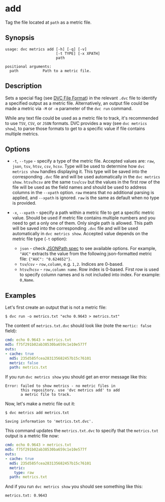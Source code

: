 # add

Tag the file located at `path` as a metric file.

## Synopsis

```usage
usage: dvc metrics add [-h] [-q] [-v]
                       [-t TYPE] [-x XPATH]
                       path

positional arguments:
  path           Path to a metric file.
```

## Description

Sets a special flag (see [DVC File Format](/doc/user-guide/dvc-file-format)) in
the relevant `.dvc` file to identify a specified output as a metric file.
Alternatively, an output file could be made a metric via `-M` or `-m` parameter
of the `dvc run` command.

While any text file could be used as a metric file to track, it's recommended to
use `TSV`, `CSV`, or `JSON` formats. DVC provides a way (see
`dvc metrics show`), to parse those formats to get to a specific value if file
contains multiple metrics.

## Options

- `-t`, `--type` - specify a type of the metric file. Accepted values are:
  `raw`, `json`, `tsv`, `htsv`, `csv`, `hcsv`. Type will be used to determine
  how `dvc metrics show` handles displaying it. This type will be saved into the
  corresponding `.dvc` file and will be used automatically in the
  `dvc metrics show`. `htsv`/`hcsv` are the same `tsv`/`csv` but the values in
  the first row of the file will be used as the field names and should be used
  to address columns in the `--xpath` option. `raw` means that no additional
  parsing is applied, and `--xpath` is ignored. `raw` is the same as default
  when no type is provided.

- `-x`, `--xpath` - specify a path within a metric file to get a specific metric
  value. Should be used if metric file contains multiple numbers and you need to
  get a only one of them. Only single path is allowed. This path will be saved
  into the corresponding `.dvc` file and will be used automatically in
  `dvc metrics show`. Accepted value depends on the metric file type (`-t`
  option):

  - `json` - check [JSONPath spec](https://goessner.net/articles/JsonPath/) to
    see available options. For example, `"AUC"` extracts the value from the
    following json-formatted metric file: `{"AUC": "0.624652"}`.
  - `tsv`/`csv` - `row,column`, e.g. `1,2`. Indices are 0-based.
  - `htsv`/`hcsv` - `row,column name`. Row index is 0-based. First row is used
    to specify column names and is not included into index. For example:
    `0,Name`.

## Examples

Let's first create an output that is not a metric file:

```dvc
$ dvc run -o metrics.txt "echo 0.9643 > metrics.txt"
```

The content of `metrics.txt.dvc` should look like (note the `mertic: false`
field):

```yaml
cmd: echo 0.9643 > metrics.txt
md5: f75f291b02ab38530ba659c1e10e577f
outs:
- cache: true
  md5: 235d585fcea283135682457b15c76101
  metric: false
  path: metrics.txt
```

If you run `dvc metrics show` you should get an error message like this:

```text
Error: failed to show metrics - no metric files in
       this repository. use 'dvc metrics add' to add
       a metric file to track.
```

Now, let's make a metric file out it:

```dvc
$ dvc metrics add metrics.txt

Saving information to 'metrics.txt.dvc'.
```

This command updates the `metrics.txt.dvc` to specify that the `metrics.txt`
output is a metric file now:

```yaml
cmd: echo 0.9643 > metrics.txt
md5: f75f291b02ab38530ba659c1e10e577f
outs:
- cache: true
  md5: 235d585fcea283135682457b15c76101
  metric:
    type: raw
  path: metrics.txt
```

And if you run `dvc metrics show` you should see something like this:

```text
metrics.txt: 0.9643
```
